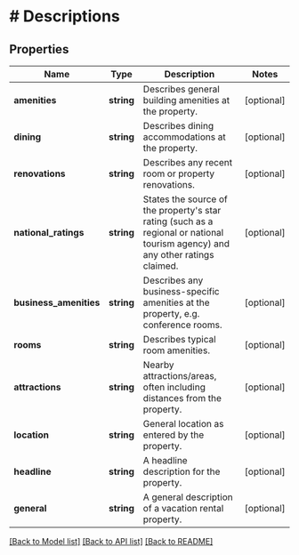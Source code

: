 # # Descriptions

## Properties

Name | Type | Description | Notes
------------ | ------------- | ------------- | -------------
**amenities** | **string** | Describes general building amenities at the property. | [optional]
**dining** | **string** | Describes dining accommodations at the property. | [optional]
**renovations** | **string** | Describes any recent room or property renovations. | [optional]
**national_ratings** | **string** | States the source of the property&#39;s star rating (such as a regional or national tourism agency) and any other ratings claimed. | [optional]
**business_amenities** | **string** | Describes any business-specific amenities at the property, e.g. conference rooms. | [optional]
**rooms** | **string** | Describes typical room amenities. | [optional]
**attractions** | **string** | Nearby attractions/areas, often including distances from the property. | [optional]
**location** | **string** | General location as entered by the property. | [optional]
**headline** | **string** | A headline description for the property. | [optional]
**general** | **string** | A general description of a vacation rental property. | [optional]

[[Back to Model list]](../../README.md#models) [[Back to API list]](../../README.md#endpoints) [[Back to README]](../../README.md)
